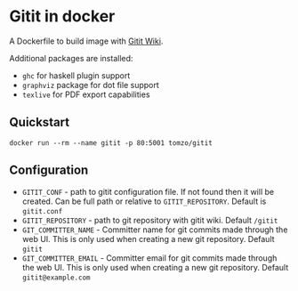 # Gitit in docker

A Dockerfile to build image with [Gitit Wiki](https://github.com/jgm/gitit).

Additional packages are installed:
*   `ghc` for haskell plugin support
*   `graphviz` package for dot file support
*   `texlive` for PDF export capabilities

## Quickstart

```
docker run --rm --name gitit -p 80:5001 tomzo/gitit
```

## Configuration

 - `GITIT_CONF` - path to gitit configuration file. If not found then
  it will be created. Can be full path or relative to `GITIT_REPOSITORY`.
  Default is `gitit.conf`
 - `GITIT_REPOSITORY` - path to git repository with gitit wiki. Default `/gitit`
 - `GIT_COMMITTER_NAME` - Committer name for git commits made through the web UI.
  This is only used when creating a new git repository. Default `gitit`
 - `GIT_COMMITTER_EMAIL` - Committer email for git commits made through the web UI.
  This is only used when creating a new git repository. Default `gitit@example.com`

